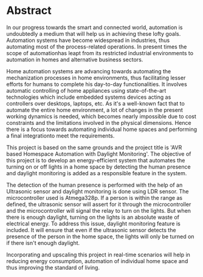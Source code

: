 # Abstract

In our progress towards the smart and connected world, automation is undoubtedly a medium that will help us in achieving these lofty goals. Automation systems have become widespread in industries, thus automating most of the process-related operations. In present times the scope of automationhas leapt from its restricted industrial environments to automation in homes and alternative business sectors.

Home automation systems are advancing towards automating the mechanization processes in home environments, thus facilitating lesser efforts for humans to complete his day-to-day functionalities. It involves automatic controlling of home appliances using state-of-the-art technologies which include embedded systems devices acting as controllers over desktops, laptops, etc. As it's a well-known fact that to automate the entire home environment, a lot of changes in the present working dynamics is needed, which becomes nearly impossible due to cost constraints and the limitations involved in the physical dimensions. Hence there is a focus towards automating individual home spaces and performing a final integrationto meet the requirements.

This project is based on the same grounds and the project title is 'AVR based Homespace Automation with Daylight Monitoring'. The objective of this project is to develop an energy-efficient system that automates the turning on or off lights in a home space by 
detecting the human presence and daylight monitoring is added as a responsible feature in the system.

The detection of the human presence is performed with the help of an Ultrasonic sensor and daylight monitoring is done using LDR sensor. The microcontroller used is Atmega328p. If a person is within the range as defined, the ultrasonic sensor will assert for it through the microcontroller and the microcontroller will signal the relay to turn on the lights. But when there is enough daylight, turning on the lights is an absolute waste of electrical energy. To address this issue, daylight monitoring feature is included. It will ensure that even if the ultrasonic sensor detects the presence of the person in the home space, the lights will only be turned on if there isn't enough daylight.

Incorporating and upscaling this project in real-time scenarios will help in reducing energy consumption, automation of individual home space and thus improving the standard of living.
